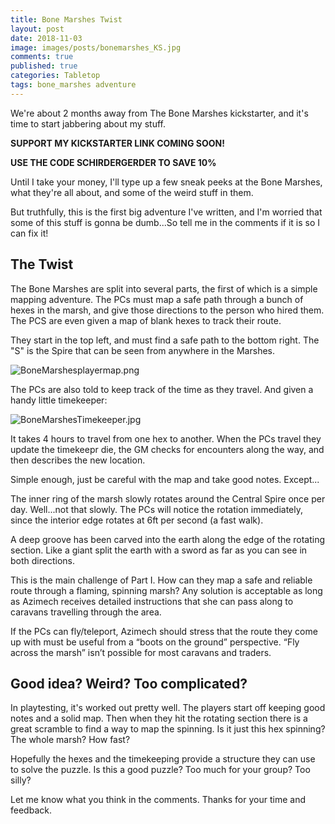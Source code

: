 ```yaml
---
title: Bone Marshes Twist
layout: post
date: 2018-11-03
image: images/posts/bonemarshes_KS.jpg
comments: true
published: true
categories: Tabletop
tags: bone_marshes adventure
---
```


We're about 2 months away from The Bone Marshes kickstarter, and it's time to start jabbering about my stuff. 

**SUPPORT MY KICKSTARTER LINK COMING SOON!** 

**USE THE CODE SCHIRDERGERDER TO SAVE 10%**

Until I take your money, I'll type up a few sneak peeks at the Bone Marshes, what they're all about, and some of the weird stuff in them.

But truthfully, this is the first big adventure I've written, and I'm worried that some of this stuff is gonna be dumb...So tell me in the comments if it is so I can fix it!

## The Twist

The Bone Marshes are split into several parts, the first of which is a simple mapping adventure. The PCs must map a safe path through a bunch of hexes in the marsh, and give those directions to the person who hired them. The PCS are even given a map of blank hexes to track their route.

They start in the top left, and must find a safe path to the bottom right. The "S" is the Spire that can be seen from anywhere in the Marshes.

![BoneMarshesplayermap.png]({{site.url}}/images/posts/BoneMarshesplayermap.png)

The PCs are also told to keep track of the time as they travel. And given a handy little timekeeper:

![BoneMarshesTimekeeper.jpg]({{site.url}}/images/posts/BoneMarshesTimekeeper.jpg)

It takes 4 hours to travel from one hex to another. When the PCs travel they update the timekeepr die, the GM checks for encounters along the way, and then describes the new location. 

Simple enough, just be careful with the map and take good notes. Except...

The inner ring of the marsh slowly rotates around the Central Spire once per day. Well...not that slowly. The PCs will notice the rotation immediately, since the interior edge rotates at 6ft per second (a fast walk). 

A deep groove has been carved into the earth along the edge of the rotating section. Like a giant split the earth with a sword as far as you can see in both directions.

This is the main challenge of Part I. How can they map a safe and reliable route through a flaming, spinning marsh? Any solution is acceptable as long as Azimech receives detailed instructions that she can pass along to caravans travelling through the area. 

If the PCs can fly/teleport, Azimech should stress that the route they come up with must be useful from a “boots on the ground” perspective. “Fly across the marsh” isn’t possible for most caravans and traders. 

## Good idea? Weird? Too complicated?

In playtesting, it's worked out pretty well. The players start off keeping good notes and a solid map. Then when they hit the rotating section there is a great scramble to find a way to map the spinning. Is it just this hex spinning? The whole marsh? How fast? 

Hopefully the hexes and the timekeeping provide a structure they can use to solve the puzzle. Is this a good puzzle? Too much for your group? Too silly?

Let me know what you think in the comments. Thanks for your time and feedback.
